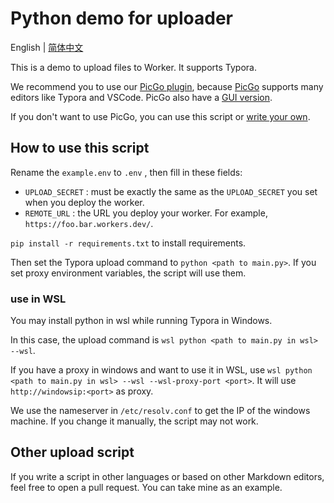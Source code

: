 # Python demo for uploader

English | [简体中文](./README_zh-cn.md)

This is a demo to upload files to Worker. It supports Typora.

We recommend you to use our [PicGo plugin](https://github.com/cmj2002/picgo-CF-R2), because [PicGo](https://github.com/PicGo/PicGo-Core) supports many editors like Typora and VSCode. PicGo also have a [GUI version](https://github.com/Molunerfinn/PicGo).

If you don't want to use PicGo, you can use this script or [write your own](#other-upload-script).

## How to use this script

Rename the `example.env` to `.env` , then fill in these fields:

* `UPLOAD_SECRET` : must be exactly the same as the `UPLOAD_SECRET` you set when you deploy the worker.
* `REMOTE_URL` : the URL you deploy your worker. For example, `https://foo.bar.workers.dev/`.

`pip install -r requirements.txt` to install requirements.

Then set the Typora upload command to `python <path to main.py>`. If you set proxy environment variables, the script will use them.

### use in WSL

You may install python in wsl while running Typora in Windows. 

In this case, the upload command is `wsl python <path to main.py in wsl> --wsl`.

If you have a proxy in windows and want to use it in WSL, use `wsl python <path to main.py in wsl> --wsl --wsl-proxy-port <port>`. It will use `http://windowsip:<port>` as proxy.

We use the nameserver in `/etc/resolv.conf` to get the IP of the windows machine. If you change it manually, the script may not work.

## Other upload script

If you write a script in other languages or based on other Markdown editors, feel free to open a pull request. You can take mine as an example.